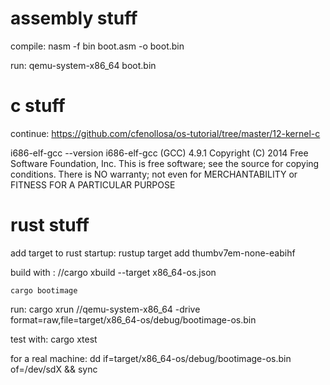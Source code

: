 # assembly stuff
compile: nasm -f bin boot.asm -o boot.bin

run: qemu-system-x86_64 boot.bin

# c stuff
continue:
https://github.com/cfenollosa/os-tutorial/tree/master/12-kernel-c


i686-elf-gcc --version
i686-elf-gcc (GCC) 4.9.1
Copyright (C) 2014 Free Software Foundation, Inc.
This is free software; see the source for copying conditions.  There is NO
warranty; not even for MERCHANTABILITY or FITNESS FOR A PARTICULAR PURPOSE


# rust stuff
add target to rust startup:
rustup target add thumbv7em-none-eabihf

build with :
    //cargo xbuild --target x86_64-os.json

    cargo bootimage

run:
    cargo xrun
    //qemu-system-x86_64 -drive format=raw,file=target/x86_64-os/debug/bootimage-os.bin

test with:
    cargo xtest

for a real machine:
    dd if=target/x86_64-os/debug/bootimage-os.bin of=/dev/sdX && sync
